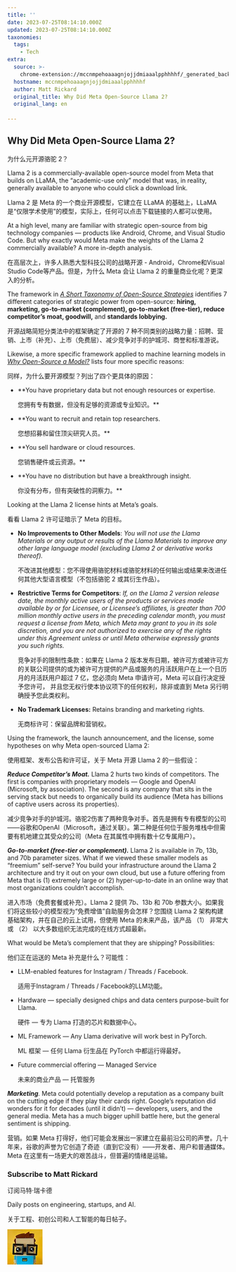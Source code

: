 ```yaml
---
title: ''
date: 2023-07-25T08:14:10.000Z
updated: 2023-07-25T08:14:10.000Z
taxonomies:
  tags:
    - Tech
extra:
  source: >-
    chrome-extension://mccnmpehoaaagnjojjdmiaaalpphhhhf/_generated_background_page.html
  hostname: mccnmpehoaaagnjojjdmiaaalpphhhhf
  author: Matt Rickard
  original_title: Why Did Meta Open-Source Llama 2?
  original_lang: en

---
```


## Why Did Meta Open-Source Llama 2?  

为什么元开源骆驼 2？

Llama 2 is a commercially-available open-source model from Meta that builds on LLaMA, the “academic-use only” model that was, in reality, generally available to anyone who could click a download link.  

Llama 2 是 Meta 的一个商业开源模型，它建立在 LLaMA 的基础上，LLaMA 是“仅限学术使用”的模型，实际上，任何可以点击下载链接的人都可以使用。

At a high level, many are familiar with strategic open-source from big technology companies — products like Android, Chrome, and Visual Studio Code. But why exactly would Meta make the weights of the Llama 2 commercially available? A more in-depth analysis.  

在高层次上，许多人熟悉大型科技公司的战略开源 - Android，Chrome和Visual Studio Code等产品。但是，为什么 Meta 会让 Llama 2 的重量商业化呢？更深入的分析。

The framework in _[A Short Taxonomy of Open-Source Strategies](https://matt-rickard.com/short-taxonomy-of-open-source-strategies)_ identifies 7 different categories of strategic power from open-source: **hiring, marketing, go-to-market (complement), go-to-market (free-tier), reduce competitor’s moat, goodwill,** and **standards lobbying.**  

开源战略简短分类法中的框架确定了开源的 7 种不同类别的战略力量：招聘、营销、上市（补充）、上市（免费层）、减少竞争对手的护城河、商誉和标准游说。

Likewise, a more specific framework applied to machine learning models in _[Why Open-Source a Model?](https://matt-rickard.com/why-open-source-a-model)_ lists four more specific reasons:   

同样，为什么要开源模型？列出了四个更具体的原因：

-   **You have proprietary data but not enough resources or expertise.  
    
    您拥有专有数据，但没有足够的资源或专业知识。**
    
-   **You want to recruit and retain top researchers.  
    
    您想招募和留住顶尖研究人员。**
    
-   **You sell hardware or cloud resources.  
    
    您销售硬件或云资源。**
    
-   **You have no distribution but have a breakthrough insight.  
    
    你没有分布，但有突破性的洞察力。**
    

Looking at the Llama 2 license hints at Meta’s goals.  

看看 Llama 2 许可证暗示了 Meta 的目标。

-   **No Improvements to Other Models**: _You will not use the Llama Materials or any output or results of the Llama Materials to improve any other large language model (excluding Llama 2 or derivative works thereof)._  
    
    不改进其他模型：您不得使用骆驼材料或骆驼材料的任何输出或结果来改进任何其他大型语言模型（不包括骆驼 2 或其衍生作品）。
    
-   **Restrictive Terms for Competitors**: _If, on the Llama 2 version release date, the monthly active users of the products or services made available by or for Licensee, or Licensee’s affiliates, is greater than 700 million monthly active users in the preceding calendar month, you must request a license from Meta, which Meta may grant to you in its sole discretion, and you are not authorized to exercise any of the rights under this Agreement unless or until Meta otherwise expressly grants you such rights._  
    
    竞争对手的限制性条款：如果在 Llama 2 版本发布日期，被许可方或被许可方的关联公司提供的或为被许可方提供的产品或服务的月活跃用户在上一个日历月的月活跃用户超过 7 亿，您必须向 Meta 申请许可，Meta 可以自行决定授予您许可， 并且您无权行使本协议项下的任何权利，除非或直到 Meta 另行明确授予您此类权利。
    
-   **No Trademark Licenses:** Retains branding and marketing rights.  
    
    无商标许可：保留品牌和营销权。
    

Using the framework, the launch announcement, and the license, some hypotheses on why Meta open-sourced Llama 2:  

使用框架、发布公告和许可证，关于 Meta 开源 Llama 2 的一些假设：

_**Reduce Competitor’s Moat.**_ Llama 2 hurts two kinds of competitors. The first is companies with proprietary models — Google and OpenAI (Microsoft, by association). The second is any company that sits in the serving stack but needs to organically build its audience (Meta has billions of captive users across its properties).   

减少竞争对手的护城河。骆驼2伤害了两种竞争对手。首先是拥有专有模型的公司——谷歌和OpenAI（Microsoft，通过关联）。第二种是任何位于服务堆栈中但需要有机地建立其受众的公司（Meta 在其属性中拥有数十亿专属用户）。

_**Go-to-market (free-tier or complement).**_ Llama 2 is available in 7b, 13b, and 70b parameter sizes. What if we viewed these smaller models as “freemium” self-serve? You build your infrastructure around the Llama 2 architecture and try it out on your own cloud, but use a future offering from Meta that is (1) extremely large or (2) hyper-up-to-date in an online way that most organizations couldn’t accomplish.   

进入市场（免费套餐或补充）。Llama 2 提供 7b、13b 和 70b 参数大小。如果我们将这些较小的模型视为“免费增值”自助服务会怎样？您围绕 Llama 2 架构构建基础架构，并在自己的云上试用，但使用 Meta 的未来产品，该产品 （1） 非常大或 （2） 以大多数组织无法完成的在线方式超最新。

What would be Meta’s complement that they are shipping? Possibilities:  

他们正在运送的 Meta 补充是什么？可能性：

-   LLM-enabled features for Instagram / Threads / Facebook.  
    
    适用于Instagram / Threads / Facebook的LLM功能。
    
-   Hardware — specially designed chips and data centers purpose-built for Llama.  
    
    硬件 — 专为 Llama 打造的芯片和数据中心。
    
-   ML Framework — Any Llama derivative will work best in PyTorch.  
    
    ML 框架 — 任何 Llama 衍生品在 PyTorch 中都运行得最好。
    
-   Future commercial offering — Managed Service  
    
    未来的商业产品 — 托管服务
    

_**Marketing**._ Meta could potentially develop a reputation as a company built on the cutting edge if they play their cards right. Google’s reputation did wonders for it for decades (until it didn’t) — developers, users, and the general media. Meta has a much bigger uphill battle here, but the general sentiment is shipping.  

营销。如果 Meta 打得好，他们可能会发展出一家建立在最前沿公司的声誉。几十年来，谷歌的声誉为它创造了奇迹（直到它没有）——开发者、用户和普通媒体。Meta 在这里有一场更大的艰苦战斗，但普遍的情绪是运输。

### Subscribe to Matt Rickard  

订阅马特·瑞卡德

Daily posts on engineering, startups, and AI.  

关于工程、初创公司和人工智能的每日帖子。

[![](https3A2F2Fsubstack-post-media.s3.amazonaws.com2Fpublic2Fimages2Fdf6bed7c-8df3-4dd9-98fa-73a38abd958c_1125x1122.jpeg)](https://substack.com/profile/5339722-alex-gorischek?utm_source=post-reactions-face)
